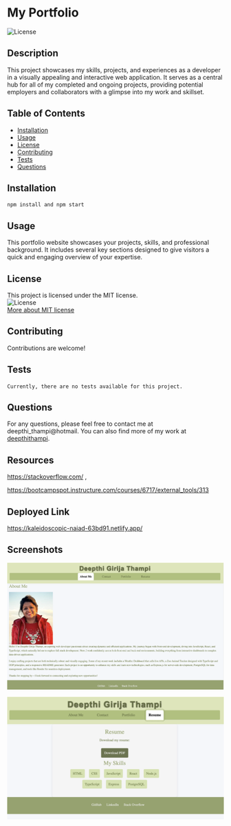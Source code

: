 # My Portfolio
![License](https://img.shields.io/badge/License-MIT-blue)
    
## Description
This project showcases my skills, projects, and experiences as a developer in a visually appealing and interactive web application. It serves as a central hub for all of my completed and ongoing projects, providing potential employers and collaborators with a glimpse into my work and skillset.
    
## Table of Contents
- [Installation](#installation)
- [Usage](#usage)
- [License](#license)
- [Contributing](#contributing)
- [Tests](#tests)
- [Questions](#questions)
    
## Installation
```
npm install and npm start 
```
   
## Usage
This portfolio website showcases your projects, skills, and professional background. It includes several key sections designed to give visitors a quick and engaging overview of your expertise.
    

## License
This project is licensed under the MIT license.  
![License](https://img.shields.io/badge/License-MIT-blue)  
[More about MIT license](https://choosealicense.com/licenses/mit/)
    
    
## Contributing
Contributions are welcome!
    
## Tests
```
Currently, there are no tests available for this project.
```
    
## Questions
For any questions, please feel free to contact me at deepthi_thampi@hotmail. 
You can also find more of my work at [deepthithampi](https://github.com/deepthithampi).

## Resources
https://stackoverflow.com/ ,

https://bootcampspot.instructure.com/courses/6717/external_tools/313

## Deployed Link
https://kaleidoscopic-naiad-63bd91.netlify.app/

## Screenshots
![Alt text](/src/assets/portolio.png)

![Alt text](/src/assets/portfolio1.png)